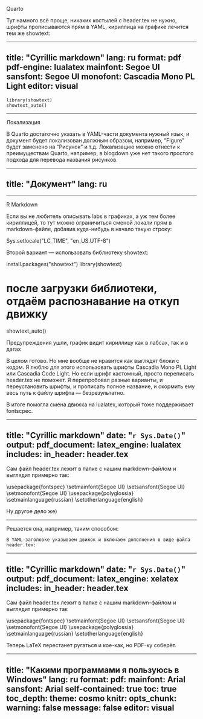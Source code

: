 Quarto

Тут намного всё проще, никаких костылей с header.tex не нужно, шрифты прописываются прям в YAML, кириллица на графике лечится тем же showtext:

---
title: "Cyrillic markdown"
lang: ru
format: pdf
pdf-engine: lualatex
mainfont: Segoe UI
sansfont: Segoe UI
monofont: Cascadia Mono PL Light
editor: visual
---

```{r include = F}
library(showtext)
showtext_auto()
```

----------------------------------------

Локализация

В Quarto достаточно указать в YAML-части документа нужный язык, и документ будет локализован должным образом, например, “Figure” будет заменено на “Рисунок” и т.д. Локализацию можно отнести к преимуществам Quarto, например, в blogdown уже нет такого простого подхода для перевода названия рисунков.

---
title: "Документ"
lang: ru
---

--------------------------------------

R Markdown

Если вы не любитель описывать labs в графиках, а уж тем более кириллицей, то тут можно ограничиться сменой локали прям в markdown-файле, добавив куда-нибудь в начало такую строку:

Sys.setlocale("LC_TIME", "en_US.UTF-8")

Второй вариант — использовать библиотеку showtext:

install.packages("showtext")
library(showtext)

# после загрузки библиотеки, отдаём распознавание на откуп движку
showtext_auto()

Предупреждения ушли, график видит кириллицу как в лабсах, так и в датах

В целом готово. Но мне вообще не нравится как выглядят блоки с кодом. Я люблю для этого использовать шрифты Cascadia Mono PL Light или Cascadia Code Light. Но если шрифт кастомный, просто переписать header.tex не поможет. Я перепробовал разные варианты, и переустановить шрифты, и прописать полное название, и скормить ему весь путь к файлу шрифта — безрезультатно.

В итоге помогла смена движка на lualatex, который тоже поддерживает fontscpec.

---
title: "Cyrillic markdown"
date: "`r Sys.Date()`"
output:
  pdf_document:
    latex_engine: lualatex
    includes:
      in_header: header.tex
---

Сам файл header.tex лежит в папке с нашим markdown-файлом и выглядит примерно так:

\usepackage{fontspec}
\setmainfont{Segoe UI}
\setsansfont{Segoe UI}
\setmonofont{Segoe UI}
\usepackage{polyglossia}
\setmainlanguage{russian}
\setotherlanguage{english}

Ну другое дело же)

-------------------------------

Решается она, например, таким способом:

    В YAML-заголовке указываем движок и включаем дополнения в виде файла header.tex:

---
title: "Cyrillic markdown"
date: "`r Sys.Date()`"
output:
  pdf_document:
    latex_engine: xelatex
    includes:
      in_header: header.tex
---

Сам файл header.tex лежит в папке с нашим markdown-файлом и выглядит примерно так

\usepackage{fontspec}
\setmainfont{Segoe UI}
\setsansfont{Segoe UI}
\setmonofont{Segoe UI}
\usepackage{polyglossia}
\setmainlanguage{russian}
\setotherlanguage{english}

Теперь LaTeX перестанет ругаться и кое-как, но PDF-ку соберёт.


---
title: "Какими программами я пользуюсь в Windows"
lang: ru
format: 
  pdf:
    mainfont: Arial
    sansfont: Arial
    self-contained: true
    toc: true
    toc_depth: 
    theme: cosmo
knitr: 
  opts_chunk: 
    warning: false
    message: false
editor: visual
---
